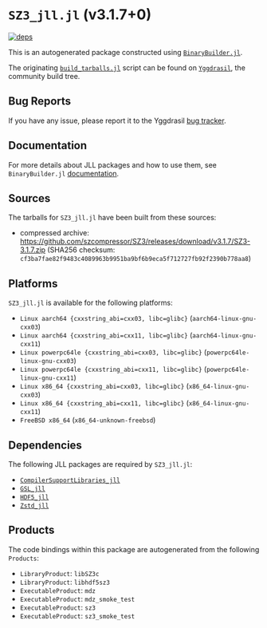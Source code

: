 # `SZ3_jll.jl` (v3.1.7+0)

[![deps](https://juliahub.com/docs/SZ3_jll/deps.svg)](https://juliahub.com/ui/Packages/SZ3_jll/PYL31?page=2)

This is an autogenerated package constructed using [`BinaryBuilder.jl`](https://github.com/JuliaPackaging/BinaryBuilder.jl).

The originating [`build_tarballs.jl`](https://github.com/JuliaPackaging/Yggdrasil/blob/8145338aadf00a5c63c0c8b3921bd197c88cd60f/S/SZ3/build_tarballs.jl) script can be found on [`Yggdrasil`](https://github.com/JuliaPackaging/Yggdrasil/), the community build tree.

## Bug Reports

If you have any issue, please report it to the Yggdrasil [bug tracker](https://github.com/JuliaPackaging/Yggdrasil/issues).

## Documentation

For more details about JLL packages and how to use them, see `BinaryBuilder.jl` [documentation](https://docs.binarybuilder.org/stable/jll/).

## Sources

The tarballs for `SZ3_jll.jl` have been built from these sources:

* compressed archive: https://github.com/szcompressor/SZ3/releases/download/v3.1.7/SZ3-3.1.7.zip (SHA256 checksum: `cf3ba7fae82f9483c4089963b9951ba9bf6b9eca5f712727fb92f2390b778aa8`)

## Platforms

`SZ3_jll.jl` is available for the following platforms:

* `Linux aarch64 {cxxstring_abi=cxx03, libc=glibc}` (`aarch64-linux-gnu-cxx03`)
* `Linux aarch64 {cxxstring_abi=cxx11, libc=glibc}` (`aarch64-linux-gnu-cxx11`)
* `Linux powerpc64le {cxxstring_abi=cxx03, libc=glibc}` (`powerpc64le-linux-gnu-cxx03`)
* `Linux powerpc64le {cxxstring_abi=cxx11, libc=glibc}` (`powerpc64le-linux-gnu-cxx11`)
* `Linux x86_64 {cxxstring_abi=cxx03, libc=glibc}` (`x86_64-linux-gnu-cxx03`)
* `Linux x86_64 {cxxstring_abi=cxx11, libc=glibc}` (`x86_64-linux-gnu-cxx11`)
* `FreeBSD x86_64` (`x86_64-unknown-freebsd`)

## Dependencies

The following JLL packages are required by `SZ3_jll.jl`:

* [`CompilerSupportLibraries_jll`](https://github.com/JuliaBinaryWrappers/CompilerSupportLibraries_jll.jl)
* [`GSL_jll`](https://github.com/JuliaBinaryWrappers/GSL_jll.jl)
* [`HDF5_jll`](https://github.com/JuliaBinaryWrappers/HDF5_jll.jl)
* [`Zstd_jll`](https://github.com/JuliaBinaryWrappers/Zstd_jll.jl)

## Products

The code bindings within this package are autogenerated from the following `Products`:

* `LibraryProduct`: `libSZ3c`
* `LibraryProduct`: `libhdf5sz3`
* `ExecutableProduct`: `mdz`
* `ExecutableProduct`: `mdz_smoke_test`
* `ExecutableProduct`: `sz3`
* `ExecutableProduct`: `sz3_smoke_test`
